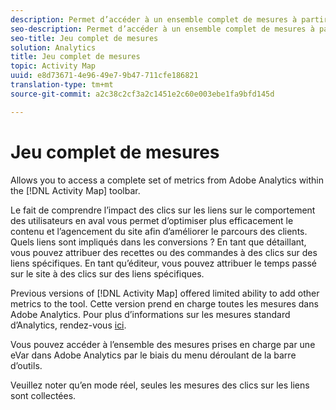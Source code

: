 ```yaml
---
description: Permet d’accéder à un ensemble complet de mesures à partir d’Adobe Analytics dans la barre d’outils de Carte d’activités [!DNL].
seo-description: Permet d’accéder à un ensemble complet de mesures à partir d’Adobe Analytics dans la barre d’outils de Carte d’activités [!DNL].
seo-title: Jeu complet de mesures
solution: Analytics
title: Jeu complet de mesures
topic: Activity Map
uuid: e8d73671-4e96-49e7-9b47-711cfe186821
translation-type: tm+mt
source-git-commit: a2c38c2cf3a2c1451e2c60e003ebe1fa9bfd145d

---
```



# Jeu complet de mesures

Allows you to access a complete set of metrics from Adobe Analytics within the [!DNL Activity Map] toolbar.

Le fait de comprendre l’impact des clics sur les liens sur le comportement des utilisateurs en aval vous permet d’optimiser plus efficacement le contenu et l’agencement du site afin d’améliorer le parcours des clients. Quels liens sont impliqués dans les conversions ? En tant que détaillant, vous pouvez attribuer des recettes ou des commandes à des clics sur des liens spécifiques. En tant qu’éditeur, vous pouvez attribuer le temps passé sur le site à des clics sur des liens spécifiques.

Previous versions of [!DNL Activity Map] offered limited ability to add other metrics to the tool. Cette version prend en charge toutes les mesures dans Adobe Analytics. Pour plus d’informations sur les mesures standard d’Analytics, rendez-vous [ici](https://marketing.adobe.com/resources/help/en_US/reference/metrics.html).

Vous pouvez accéder à l’ensemble des mesures prises en charge par une eVar dans Adobe Analytics par le biais du menu déroulant de la barre d’outils.

Veuillez noter qu’en mode réel, seules les mesures des clics sur les liens sont collectées.
